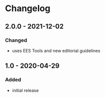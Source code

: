 # Changelog

## 2.0.0 - 2021-12-02

### Changed

- uses EES Tools and new editorial guidelines


## 1.0 - 2020-04-29

### Added

- initial release

